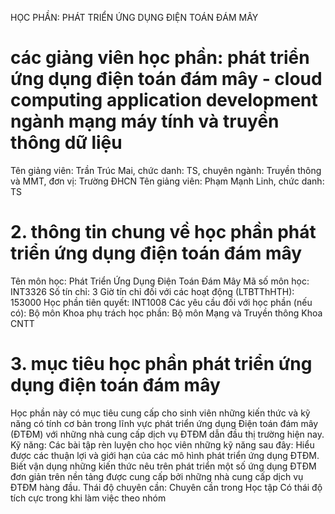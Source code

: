 HỌC PHẦN: PHÁT TRIỂN ỨNG DỤNG ĐIỆN TOÁN ĐÁM MÂY
# các giảng viên học phần: phát triển ứng dụng điện toán đám mây - cloud computing application development ngành mạng máy tính và truyền thông dữ liệu
Tên giảng viên: Trần Trúc Mai, chức danh: TS, chuyên ngành: Truyền thông và MMT, đơn vị: Trường ĐHCN
Tên giảng viên: Phạm Mạnh Linh, chức danh: TS
# 2. thông tin chung về học phần phát triển ứng dụng điện toán đám mây
Tên môn học: Phát Triển Ứng Dụng Điện Toán Đám Mây Mã số môn học: INT3326 Số tín chỉ: 3 Giờ tín chỉ đối với các hoạt động (LTBTThHTH): 153000 Học phần tiên quyết: INT1008 Các yêu cầu đối với học phần (nếu có): Bộ môn Khoa phụ trách học phần: Bộ môn Mạng và Truyền thông Khoa CNTT
# 3. mục tiêu học phần phát triển ứng dụng điện toán đám mây
Học phần này có mục tiêu cung cấp cho sinh viên những kiến thức và kỹ năng có tính cơ bản trong lĩnh vực phát triển ứng dụng Điện toán đám mây (ĐTĐM) với những nhà cung cấp dịch vụ ĐTĐM dẫn đầu thị trường hiện nay. Kỹ năng: Các bài tập rèn luyện cho học viên những kỹ năng sau đây: Hiểu được các thuận lợi và giới hạn của các mô hình phát triển ứng dụng ĐTĐM. Biết vận dụng những kiến thức nêu trên phát triển một số ứng dụng ĐTĐM đơn giản trên nền tảng được cung cấp bởi những nhà cung cấp dịch vụ ĐTĐM hàng đầu. Thái độ chuyên cần: Chuyên cần trong Học tập Có thái độ tích cực trong khi làm việc theo nhóm
